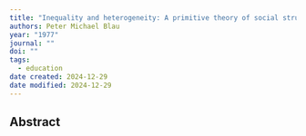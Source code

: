 ```yaml
---
title: "Inequality and heterogeneity: A primitive theory of social structure"
authors: Peter Michael Blau
year: "1977"
journal: ""
doi: ""
tags:
  - education
date created: 2024-12-29
date modified: 2024-12-29
---
```


## Abstract
